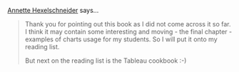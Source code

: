 <a href="http://www.knowvis.com" rel="nofollow noopener" target="_blank">Annette Hexelschneider</a> says…
>	Thank you for pointing out this book as I did not come across it so far. 
>	I think it may contain some interesting and moving - the final chapter - examples of charts usage for my students. So I will put it onto my reading list.
>	
>	But next on the reading list is the Tableau cookbook :-)
